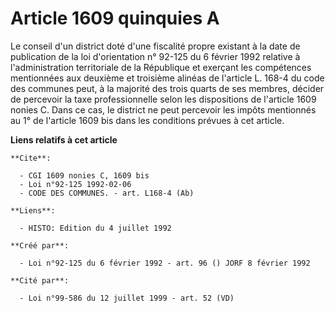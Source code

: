# Article 1609 quinquies A

Le conseil d'un district doté d'une fiscalité propre existant à la date de publication de la loi d'orientation n° 92-125 du 6
février 1992 relative à l'administration territoriale de la République et exerçant les compétences mentionnées aux deuxième
et troisième alinéas de l'article L. 168-4 du code des communes peut, à la majorité des trois quarts de ses membres, décider
de percevoir la taxe professionnelle selon les dispositions de l'article 1609 nonies C. Dans ce cas, le district ne peut
percevoir les impôts mentionnés au 1° de l'article 1609 bis dans les conditions prévues à cet article.

**Liens relatifs à cet article**

	**Cite**:

	  - CGI 1609 nonies C, 1609 bis
	  - Loi n°92-125 1992-02-06
	  - CODE DES COMMUNES. - art. L168-4 (Ab)

	**Liens**:

	  - HISTO: Edition du 4 juillet 1992

	**Créé par**:

	  - Loi n°92-125 du 6 février 1992 - art. 96 () JORF 8 février 1992

	**Cité par**:

	  - Loi n°99-586 du 12 juillet 1999 - art. 52 (VD)
